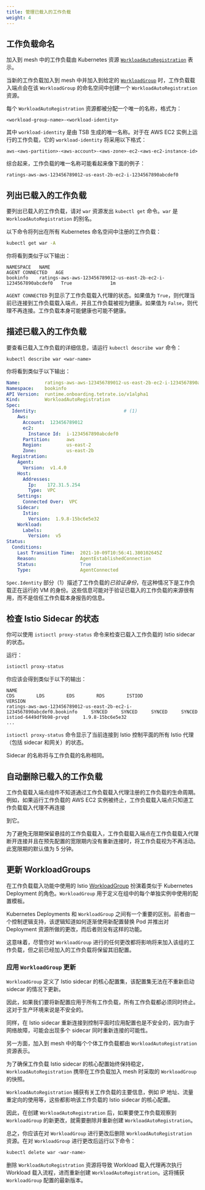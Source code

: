 ```yaml
---
title: 管理已载入的工作负载
weight: 4
---
```


## 工作负载命名

加入到 mesh 中的工作负载由 Kubernetes 资源 [`WorkloadAutoRegistration`](../../../refs/onboarding/config/runtime/v1alpha1/registration) 表示。

当新的工作负载加入到 mesh 中并加入到给定的 [`WorkloadGroup`](https://istio.io/latest/docs/reference/config/networking/workload-group/) 时，工作负载载入端点会在该 `WorkloadGroup` 的命名空间中创建一个 `WorkloadAutoRegistration` 资源。

每个 `WorkloadAutoRegistration` 资源都被分配一个唯一的名称，格式为：

```text
<workload-group-name>-<workload-identity>
```

其中 `workload-identity` 是由 TSB 生成的唯一名称。对于在 AWS EC2 实例上运行的工作负载，它的 `workload-identity` 将采用以下格式：

```text
aws-<aws-partition>-<aws-account>-<aws-zone>-ec2-<aws-ec2-instance-id>
```

综合起来，工作负载的唯一名称可能看起来像下面的例子：

```text
ratings-aws-aws-123456789012-us-east-2b-ec2-i-1234567890abcdef0
```

## 列出已载入的工作负载

要列出已载入的工作负载，请对 `war` 资源发出 `kubectl get` 命令。`war` 是 `WorkloadAutoRegistration` 的别名。

以下命令将列出在所有 Kubernetes 命名空间中注册的工作负载：

```bash
kubectl get war -A 
```

你将看到类似于以下输出：

```text
NAMESPACE   NAME                                                              AGENT CONNECTED   AGE
bookinfo    ratings-aws-aws-123456789012-us-east-2b-ec2-i-1234567890abcdef0   True              1m
```

`AGENT CONNECTED` 列显示了工作负载载入代理的状态。如果值为 `True`，则代理当前已连接到工作负载载入端点，并且工作负载被视为健康。如果值为 `False`，则代理不再连接。工作负载本身可能健康也可能不健康。

## 描述已载入的工作负载

要查看已载入工作负载的详细信息，请运行 `kubectl describe war` 命令：

```
kubectl describe war <war-name>
```

你将看到类似于以下输出：

```yaml
Name:         ratings-aws-aws-123456789012-us-east-2b-ec2-i-1234567890abcdef0
Namespace:    bookinfo
API Version:  runtime.onboarding.tetrate.io/v1alpha1
Kind:         WorkloadAutoRegistration
Spec:
  Identity:                                # (1)
    Aws:
      Account:  123456789012
      ec2:
        Instance Id:  i-1234567890abcdef0
      Partition:      aws
      Region:         us-east-2
      Zone:           us-east-2b
  Registration:
    Agent:
      Version:  v1.4.0
    Host:
      Addresses:
        Ip:    172.31.5.254
        Type:  VPC
    Settings:
      Connected Over:  VPC
    Sidecar:
      Istio:
        Version:  1.9.8-15bc6e5e32
    Workload:
      Labels:
        Version:  v5
Status:
  Conditions:
    Last Transition Time:  2021-10-09T10:56:41.380102645Z
    Reason:                AgentEstablishedConnection
    Status:                True
    Type:                  AgentConnected
```

`Spec.Identity` 部分（1）描述了工作负载的*已验证身份*，在这种情况下是工作负载正在运行的 VM 的身份。这些信息可能对于验证已载入的工作负载的来源很有用，而不是信任工作负载本身报告的信息。

## 检查 Istio Sidecar 的状态

你可以使用 `istioctl proxy-status` 命令来检查已载入工作负载的 Istio sidecar 的状态。

运行：

```bash
istioctl proxy-status
```

你应该会得到类似于以下的输出：

```text
NAME                                                                         CDS        LDS        EDS        RDS        ISTIOD                      VERSION
ratings-aws-aws-123456789012-us-east-2b-ec2-i-1234567890abcdef0.bookinfo     SYNCED     SYNCED     SYNCED     SYNCED     istiod-6449df9b98-prvqd     1.9.8-15bc6e5e32
...
```

`istioctl proxy-status` 命令显示了当前连接到 Istio 控制平面的所有 Istio 代理（包括 sidecar 和网关）的状态。

 Sidecar 的名称将与工作负载的名称相同。

## 自动删除已载入的工作负载

工作负载载入端点组件不知道通过工作负载载入代理注册的工作负载的生命周期。例如，如果运行工作负载的 AWS EC2 实例被终止，工作负载载入端点只知道工作负载载入代理不再连接

到它。

为了避免无限期保留悬挂的工作负载载入，工作负载载入端点在工作负载载入代理断开连接并且在预先配置的宽限期内没有重新连接时，将工作负载视为不再活动。此宽限期的默认值为 5 分钟。

## 更新 WorkloadGroups

在工作负载载入功能中使用的 Istio [WorkloadGroup](https://istio.io/latest/docs/reference/config/networking/workload-group/) 扮演着类似于 Kubernetes Deployment 的角色。`WorkloadGroup` 用于定义在组中的每个单独实例中使用的配置模板。

Kubernetes Deployments 和 `WorkloadGroup` 之间有一个重要的区别。前者由一个控制逻辑支持，该逻辑知道如何逐渐使用新配置替换 Pod 并推出对 Deployment 资源所做的更改，而后者则没有这样的功能。

这意味着，尽管你对 `WorkloadGroup` 进行的任何更改都将影响将来加入该组的工作负载，但之前已经加入的工作负载将保留其旧配置。

### 应用 `WorkloadGroup` 更新

`WorkloadGroup` 定义了 Istio sidecar 的核心配置集，该配置集无法在不重新启动 sidecar 的情况下更新。

因此，如果我们要将新配置应用于所有工作负载，所有工作负载都必须同时终止。这对于生产环境来说是不安全的。

同样，在 Istio sidecar 重新连接到控制平面时应用配置也是不安全的，因为由于网络故障，可能会出现多个 sidecar 同时重新连接的可能性。

另一方面，加入到 mesh 中的每个个体工作负载都由 `WorkloadAutoRegistration` 资源表示。

为了确保工作负载 Istio sidecar 的核心配置始终保持稳定，`WorkloadAutoRegistration` 携带在工作负载加入 mesh 时采取的 `WorkloadGroup` 的快照。

`WorkloadAutoRegistration` 捕获有关工作负载的主要信息，例如 IP 地址、流量重定向的使用等，这些都影响该工作负载的 Istio sidecar 的核心配置。

因此，在创建 `WorkloadAutoRegistration` 后，如果要使工作负载观察到 `WorkloadGroup` 的新更改，就需要删除并重新创建 `WorkloadAutoRegistration`。

总之，你应该在对 `WorkloadGroup` 进行更改后删除 `WorkloadAutoRegistration` 资源。在对 `WorkloadGroup` 进行更改后运行以下命令：

```bash
kubectl delete war <war-name> 
```

删除 `WorkloadAutoRegistration` 资源将导致 Workload 载入代理再次执行 Workload 载入流程，进而重新创建 `WorkloadAutoRegistration`。这将捕获 `WorkloadGroup` 配置的最新版本。